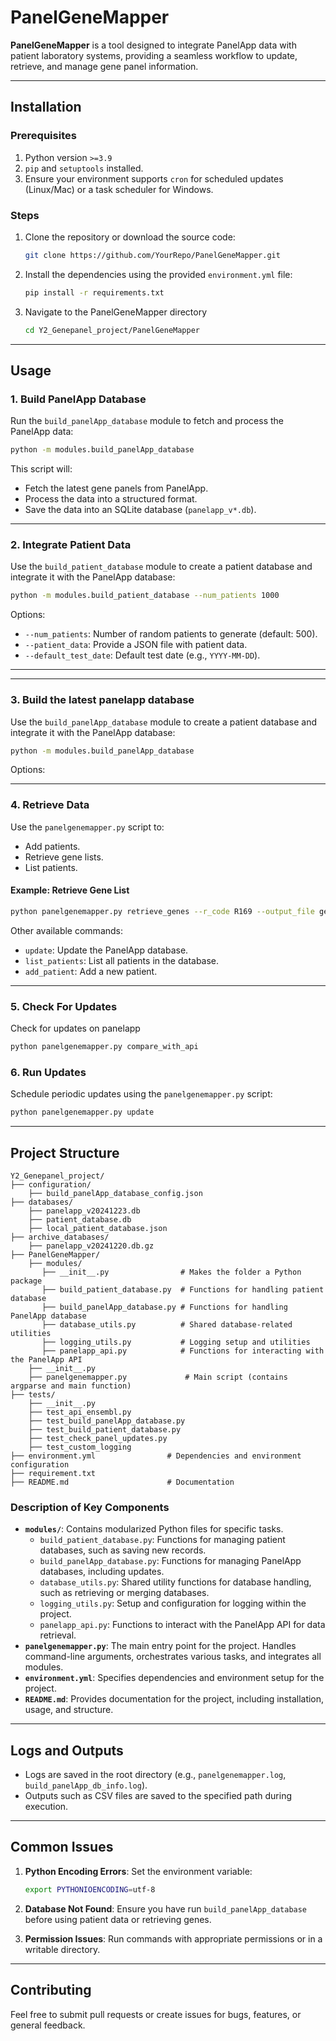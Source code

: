
# PanelGeneMapper

**PanelGeneMapper** is a tool designed to integrate PanelApp data with patient laboratory systems, providing a seamless workflow to update, retrieve, and manage gene panel information.

---

## Installation

### Prerequisites
1. Python version `>=3.9`
2. `pip` and `setuptools` installed.
3. Ensure your environment supports `cron` for scheduled updates (Linux/Mac) or a task scheduler for Windows.

### Steps
1. Clone the repository or download the source code:
   ```bash
   git clone https://github.com/YourRepo/PanelGeneMapper.git
   ```

2. Install the dependencies using the provided `environment.yml` file:
   ```bash
   pip install -r requirements.txt
   ```
3. Navigate to the PanelGeneMapper directory
   ```bash
   cd Y2_Genepanel_project/PanelGeneMapper
   ```

---

## Usage

### 1. Build PanelApp Database
Run the `build_panelApp_database` module to fetch and process the PanelApp data:
```bash
python -m modules.build_panelApp_database
```
This script will:
- Fetch the latest gene panels from PanelApp.
- Process the data into a structured format.
- Save the data into an SQLite database (`panelapp_v*.db`).

---

### 2. Integrate Patient Data
Use the `build_patient_database` module to create a patient database and integrate it with the PanelApp database:
```bash
python -m modules.build_patient_database --num_patients 1000
```
Options:
- `--num_patients`: Number of random patients to generate (default: 500).
- `--patient_data`: Provide a JSON file with patient data.
- `--default_test_date`: Default test date (e.g., `YYYY-MM-DD`).

---

---

### 3. Build the latest panelapp database
Use the `build_panelApp_database` module to create a patient database and integrate it with the PanelApp database:
```bash
python -m modules.build_panelApp_database
```
Options:

---

### 4. Retrieve Data
Use the `panelgenemapper.py` script to:
- Add patients.
- Retrieve gene lists.
- List patients.

#### Example: Retrieve Gene List
```bash
python panelgenemapper.py retrieve_genes --r_code R169 --output_file gene_list.csv
```

Other available commands:
- `update`: Update the PanelApp database.
- `list_patients`: List all patients in the database.
- `add_patient`: Add a new patient.

---
### 5. Check For Updates
Check for updates on panelapp
```bash
python panelgenemapper.py compare_with_api
```

### 6. Run Updates
Schedule periodic updates using the `panelgenemapper.py` script:
```bash
python panelgenemapper.py update
```

---

## Project Structure

```
Y2_Genepanel_project/
├── configuration/
    ├── build_panelApp_database_config.json
├── databases/
    ├── panelapp_v20241223.db
    ├── patient_database.db
    ├── local_patient_database.json
├── archive_databases/
    ├── panelapp_v20241220.db.gz
├── PanelGeneMapper/
    ├── modules/
       ├── __init__.py                # Makes the folder a Python package
       ├── build_patient_database.py  # Functions for handling patient database
       ├── build_panelApp_database.py # Functions for handling PanelApp database
       ├── database_utils.py          # Shared database-related utilities
       ├── logging_utils.py           # Logging setup and utilities
       ├── panelapp_api.py            # Functions for interacting with the PanelApp API
    ├── __init__.py
    ├── panelgenemapper.py             # Main script (contains argparse and main function)
├── tests/                        
    ├── __init__.py
    ├── test_api_ensembl.py
    ├── test_build_panelApp_database.py
    ├── test_build_patient_database.py
    ├── test_check_panel_updates.py
    ├── test_custom_logging
├── environment.yml                # Dependencies and environment configuration
├── requirement.txt
├── README.md                      # Documentation

```

### Description of Key Components
- **`modules/`**: Contains modularized Python files for specific tasks.
  - `build_patient_database.py`: Functions for managing patient databases, such as saving new records.
  - `build_panelApp_database.py`: Functions for managing PanelApp databases, including updates.
  - `database_utils.py`: Shared utility functions for database handling, such as retrieving or merging databases.
  - `logging_utils.py`: Setup and configuration for logging within the project.
  - `panelapp_api.py`: Functions to interact with the PanelApp API for data retrieval.
- **`panelgenemapper.py`**: The main entry point for the project. Handles command-line arguments, orchestrates various tasks, and integrates all modules.
- **`environment.yml`**: Specifies dependencies and environment setup for the project.
- **`README.md`**: Provides documentation for the project, including installation, usage, and structure.

---

## Logs and Outputs
- Logs are saved in the root directory (e.g., `panelgenemapper.log`, `build_panelApp_db_info.log`).
- Outputs such as CSV files are saved to the specified path during execution.

---

## Common Issues

1. **Python Encoding Errors**:
   Set the environment variable:
   ```bash
   export PYTHONIOENCODING=utf-8
   ```

2. **Database Not Found**:
   Ensure you have run `build_panelApp_database` before using patient data or retrieving genes.

3. **Permission Issues**:
   Run commands with appropriate permissions or in a writable directory.

---

## Contributing
Feel free to submit pull requests or create issues for bugs, features, or general feedback.
